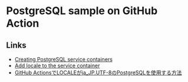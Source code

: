 # PostgreSQL sample on GitHub Action

## Links
- [Creating PostgreSQL service containers](https://docs.github.com/en/actions/guides/creating-postgresql-service-containers)
- [Add locale to the service container](https://github.community/t/167530)
- [GitHub ActionsでLOCALEがja_JP.UTF-8のPostgreSQLを使用する方法](https://yamap55.hatenablog.com/entry/2021/03/14/225241)
